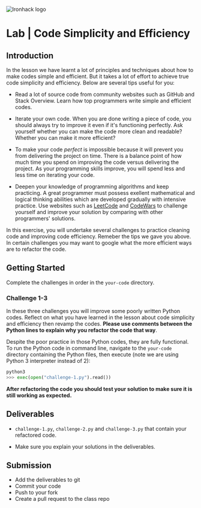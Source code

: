 ![Ironhack logo](https://i.imgur.com/1QgrNNw.png)

# Lab | Code Simplicity and Efficiency

## Introduction

In the lesson we have learnt a lot of principles and techniques about how to make codes simple and efficient. But it takes a lot of effort to achieve true code simplicity and efficiency. Below are several tips useful for you:

* Read a lot of source code from community websites such as GitHub and Stack Overview. Learn how top programmers write simple and efficient codes.

* Iterate your own code. When you are done writing a piece of code, you should always try to improve it even if it's functioning perfectly. Ask yourself whether you can make the code more clean and readable? Whether you can make it more efficient? 

* To make your code *perfect* is impossible because it will prevent you from delivering the project on time. There is a balance point of how much time you spend on improving the code versus delivering the project. As your programming skills improve, you will spend less and less time on iterating your code.

* Deepen your knowledge of programming algorithms and keep practicing. A great programmer must possess exellent mathematical and logical thinking abilities which are developed gradually with intensive practice. Use websites such as [LeetCode](https://leetcode.com/) and [CodeWars](https://www.codewars.com/) to challenge yourself and improve your solution by comparing with other programmers' solutions.

In this exercise, you will undertake several challenges to practice cleaning code and improving code efficiency. Remeber the tips we gave you above. In certain challenges you may want to google what the more efficient ways are to refactor the code.

## Getting Started

Complete the challenges in order in the `your-code` directory.

### Challenge 1-3

In these three challenges you will improve some poorly written Python codes. Reflect on what you have learned in the lesson about code simplicity and efficiency then revamp the codes. **Please use comments between the Python lines to explain why you refactor the code that way**.

Despite the poor practice in those Python codes, they are fully functional. To run the Python code in command line, navigate to the `your-code` directory containing the Python files, then execute (note we are using Python 3 interpreter instead of 2):

```python
python3
>>> exec(open("challenge-1.py").read())
```

**After refactoring the code you should test your solution to make sure it is still working as expected.**

## Deliverables

* `challenge-1.py`, `challenge-2.py` and `challenge-3.py` that contain your refactored code.

* Make sure you explain your solutions in the deliverables.

## Submission

* Add the deliverables to git
* Commit your code
* Push to your fork
* Create a pull request to the class repo
